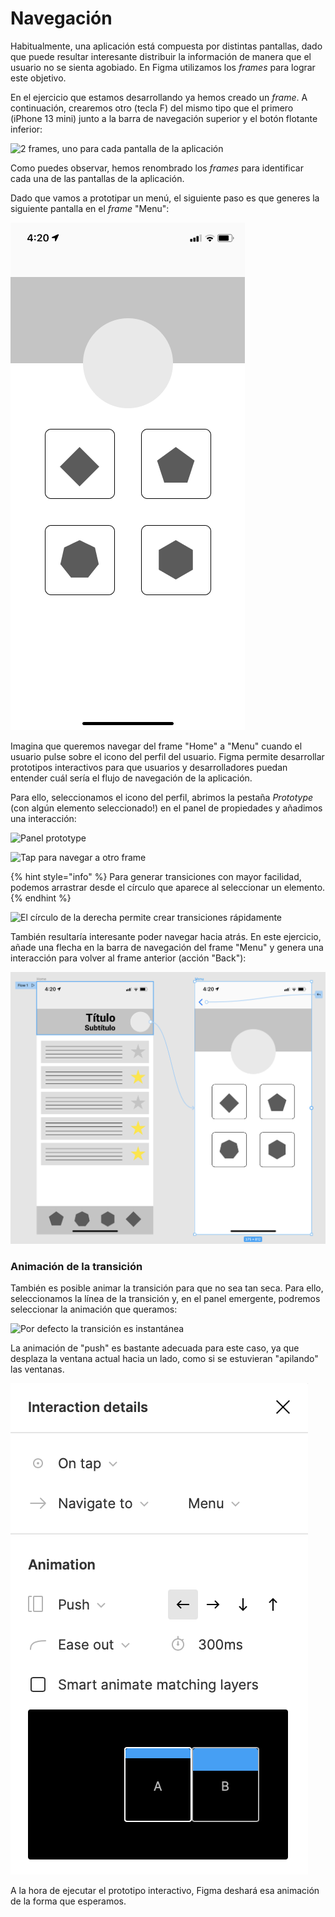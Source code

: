# Navegación

Habitualmente, una aplicación está compuesta por distintas pantallas, dado que puede resultar interesante distribuir la información de manera que el usuario no se sienta agobiado. En Figma utilizamos los _frames_ para lograr este objetivo.

En el ejercicio que estamos desarrollando ya hemos creado un _frame_. A continuación, crearemos otro (tecla F) del mismo tipo que el primero (iPhone 13 mini) junto a la barra de navegación superior y el botón flotante inferior:

![2 frames, uno para cada pantalla de la aplicación](../.gitbook/assets/2\_frames.png)

Como puedes observar, hemos renombrado los _frames_ para identificar cada una de las pantallas de la aplicación.

Dado que vamos a prototipar un menú, el siguiente paso es que generes la siguiente pantalla en el _frame_ "Menu":

![Ejemplo de menú de aplicación](../.gitbook/assets/Menu-3.png)

Imagina que queremos navegar del frame "Home" a "Menu" cuando el usuario pulse sobre el icono del perfil del usuario. Figma permite desarrollar prototipos interactivos para que usuarios y desarrolladores puedan entender cuál sería el flujo de navegación de la aplicación.

Para ello, seleccionamos el icono del perfil, abrimos la pestaña _Prototype_ (con algún elemento seleccionado!) en el panel de propiedades y añadimos una interacción:

![Panel prototype](../.gitbook/assets/open\_prototype.png)

![Tap para navegar a otro frame](../.gitbook/assets/add\_flow\_action.png)

{% hint style="info" %}
Para generar transiciones con mayor facilidad, podemos arrastrar desde el círculo que aparece al seleccionar un elemento.
{% endhint %}

![El círculo de la derecha permite crear transiciones rápidamente](../.gitbook/assets/circle\_drag.png)

También resultaría interesante poder navegar hacia atrás. En este ejercicio, añade una flecha en la barra de navegación del frame "Menu" y genera una interacción para volver al frame anterior (acción "Back"):

![](../.gitbook/assets/back.png)

### Animación de la transición

También es posible animar la transición para que no sea tan seca. Para ello, seleccionamos la línea de la transición y, en el panel emergente, podremos seleccionar la animación que queramos:

![Por defecto la transición es instantánea](../.gitbook/assets/demo\_anim.png)

La animación de "push" es bastante adecuada para este caso, ya que desplaza la ventana actual hacia un lado, como si se estuvieran "apilando" las ventanas.

![Animación "push"](../.gitbook/assets/push.png)

A la hora de ejecutar el prototipo interactivo, Figma deshará esa animación de la forma que esperamos.
